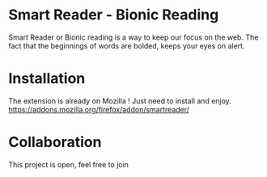 # Smart Reader - Bionic Reading
Smart Reader or Bionic reading is a way to keep our focus on the web.
The fact that the beginnings of words are bolded, keeps your eyes on alert.

# Installation
The extension is already on Mozilla ! Just need to install and enjoy.
https://addons.mozilla.org/firefox/addon/smartreader/

# Collaboration
This project is open, feel free to join
